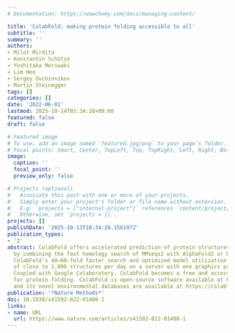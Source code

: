 ```yaml
---
# Documentation: https://wowchemy.com/docs/managing-content/

title: 'ColabFold: making protein folding accessible to all'
subtitle: ''
summary: ''
authors:
- Milot Mirdita
- Konstantin Schütze
- Yoshitaka Moriwaki
- Lim Heo
- Sergey Ovchinnikov
- Martin Steinegger
tags: []
categories: []
date: '2022-06-01'
lastmod: 2025-10-14T03:34:28+09:00
featured: false
draft: false

# Featured image
# To use, add an image named `featured.jpg/png` to your page's folder.
# Focal points: Smart, Center, TopLeft, Top, TopRight, Left, Right, BottomLeft, Bottom, BottomRight.
image:
  caption: ''
  focal_point: ''
  preview_only: false

# Projects (optional).
#   Associate this post with one or more of your projects.
#   Simply enter your project's folder or file name without extension.
#   E.g. `projects = ["internal-project"]` references `content/project/deep-learning/index.md`.
#   Otherwise, set `projects = []`.
projects: []
publishDate: '2025-10-13T18:34:28.156197Z'
publication_types:
- '2'
abstract: ColabFold offers accelerated prediction of protein structures and complexes
  by combining the fast homology search of MMseqs2 with AlphaFold2 or RoseTTAFold.
  ColabFold’s 40−60-fold faster search and optimized model utilization enables prediction
  of close to 1,000 structures per day on a server with one graphics processing unit.
  Coupled with Google Colaboratory, ColabFold becomes a free and accessible platform
  for protein folding. ColabFold is open-source software available at https://github.com/sokrypton/ColabFold
  and its novel environmental databases are available at https://colabfold.mmseqs.com.
publication: '*Nature Methods*'
doi: 10.1038/s41592-022-01488-1
links:
- name: URL
  url: https://www.nature.com/articles/s41592-022-01488-1
---
```

